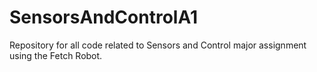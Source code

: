 # SensorsAndControlA1
Repository for all code related to Sensors and Control major assignment using the Fetch Robot.
